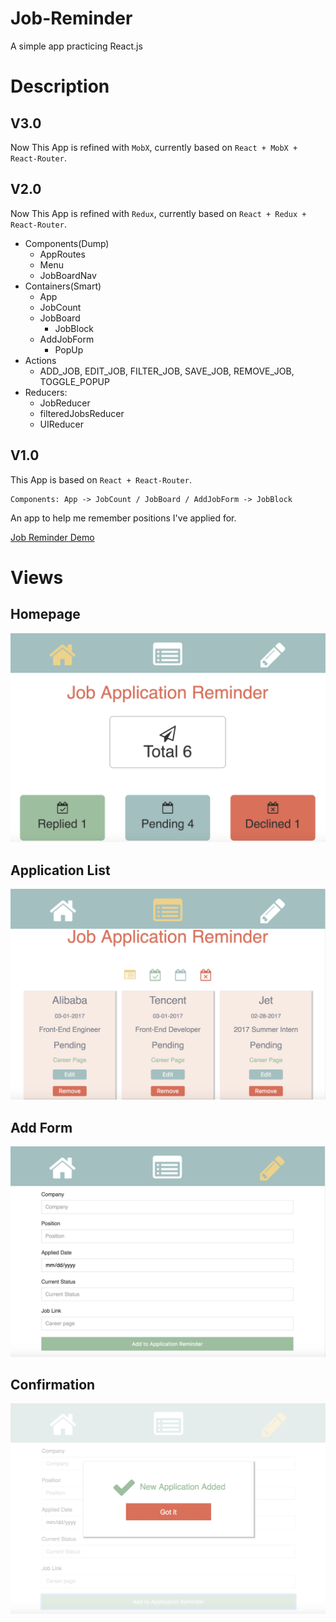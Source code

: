 # Job-Reminder
A simple app practicing React.js

# Description

## V3.0
Now This App is refined with ```MobX```, currently based on ```React + MobX + React-Router```.

## V2.0    
Now This App is refined with ```Redux```, currently based on ```React + Redux + React-Router```.

+ Components(Dump)
  - AppRoutes
  - Menu
  - JobBoardNav
+ Containers(Smart)
  - App
  - JobCount
  - JobBoard
    + JobBlock
  - AddJobForm
    + PopUp
+ Actions
  - ADD_JOB, EDIT_JOB, FILTER_JOB, SAVE_JOB, REMOVE_JOB, TOGGLE_POPUP
+ Reducers:
  - JobReducer
  - filteredJobsReducer
  - UIReducer

## V1.0    
This App is based on ```React + React-Router```.<br />
```
Components: App -> JobCount / JobBoard / AddJobForm -> JobBlock
```
An app to help me remember positions I've applied for.<br />

[Job Reminder Demo](https://robbyvan.github.io/Job-Reminder/dist/#/)

# Views
## Homepage
![](./screenshots/homepage.jpeg)

## Application List
![](./screenshots/list.jpeg)

## Add Form
![](./screenshots/add.jpeg)

## Confirmation
![](./screenshots/confirm.jpeg)
